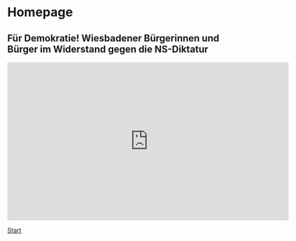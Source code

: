 # Homepage

## Für Demokratie! Wiesbadener Bürgerinnen und Bürger im Widerstand gegen die NS-Diktatur

<iframe title="vimeo-player" src="https://player.vimeo.com/video/416321255" width="640" height="360" frameborder="0" allowfullscreen>
</iframe>

[Start](start.md)